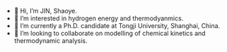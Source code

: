 - 👋 Hi, I’m JIN, Shaoye.
- 👀 I’m interested in hydrogen energy and thermodyanmics.
- 🌱 I’m currently a Ph.D. candidate at Tongji University, Shanghai, China.
- 💞️ I’m looking to collaborate on modelling of chemical kinetics and thermodynamic analysis.


<!---
Shaoye-JIN/Shaoye-JIN is a ✨ special ✨ repository because its `README.md` (this file) appears on your GitHub profile.
You can click the Preview link to take a look at your changes.
--->
